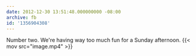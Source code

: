 ```yaml
---
date: 2012-12-30 13:51:48.000000000 -08:00
archive: fb
id: '1356904308'
---
```


Number two. We're having way too much fun for a Sunday afternoon.
{{< mov src="image.mp4" >}}
